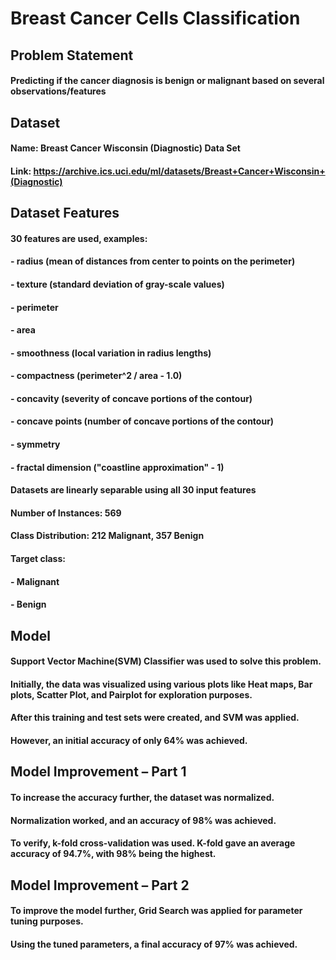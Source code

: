 # Breast Cancer Cells Classification

## Problem Statement
#### Predicting if the cancer diagnosis is benign or malignant based on several observations/features

## Dataset
#### Name: Breast Cancer Wisconsin (Diagnostic) Data Set
#### Link: https://archive.ics.uci.edu/ml/datasets/Breast+Cancer+Wisconsin+(Diagnostic)

## Dataset Features
#### 30 features are used, examples:
####    - radius (mean of distances from center to points on the perimeter)
####    - texture (standard deviation of gray-scale values)
####    - perimeter
####    - area
####    - smoothness (local variation in radius lengths)
####    - compactness (perimeter^2 / area - 1.0)
####    - concavity (severity of concave portions of the contour)
####    - concave points (number of concave portions of the contour)
####    - symmetry
####    - fractal dimension ("coastline approximation" - 1)
#### Datasets are linearly separable using all 30 input features
#### Number of Instances: 569
#### Class Distribution: 212 Malignant, 357 Benign
#### Target class:
####    - Malignant
####    - Benign

## Model
#### Support Vector Machine(SVM) Classifier was used to solve this problem.
#### Initially, the data was visualized using various plots like Heat maps, Bar plots, Scatter Plot, and Pairplot for exploration purposes.
#### After this training and test sets were created, and SVM was applied.
#### However, an initial accuracy of only 64% was achieved.

## Model Improvement – Part 1
#### To increase the accuracy further, the dataset was normalized.
#### Normalization worked, and an accuracy of 98% was achieved.
#### To verify, k-fold cross-validation was used. K-fold gave an average accuracy of 94.7%, with 98% being the highest.

## Model Improvement – Part 2
#### To improve the model further, Grid Search was applied for parameter tuning purposes.
#### Using the tuned parameters, a final accuracy of 97% was achieved.
